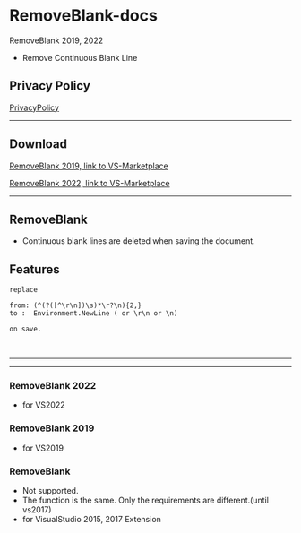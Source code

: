 # RemoveBlank-docs

RemoveBlank 2019, 2022

- Remove Continuous Blank Line

## Privacy Policy

[PrivacyPolicy](./privacypolicy.md)

---

## Download 


[RemoveBlank 2019, link to VS-Marketplace](https://marketplace.visualstudio.com/items?itemName=ChisatoK.RemoveBlank2)

[RemoveBlank 2022, link to VS-Marketplace](https://marketplace.visualstudio.com/items?itemName=ChisatoK.RemoveBlank3)


---

## RemoveBlank

- Continuous blank lines are deleted when saving the document.


## Features 
```
replace

from: (^(?([^\r\n])\s)*\r?\n){2,}
to :  Environment.NewLine ( or \r\n or \n)

on save.
```

<br>

---

---

### RemoveBlank 2022

- for VS2022


### RemoveBlank 2019

- for VS2019

### RemoveBlank

- Not supported.
- The function is the same. Only the requirements are different.(until vs2017)
- for VisualStudio 2015, 2017 Extension





